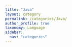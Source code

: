 ```yaml
---
title: "Java"
layout: category
permalink: /categories/Java/
author_profile: true
taxonomy: Language
sidebar:
  nav: "categories"
---
```

